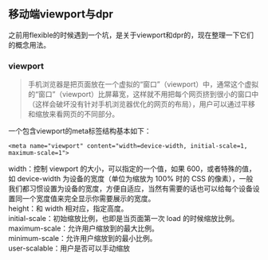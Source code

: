 ## 移动端viewport与dpr
之前用flexible的时候遇到一个坑，是关于viewport和dpr的，现在整理一下它们的概念用法。  

### viewport  
>手机浏览器是把页面放在一个虚拟的“窗口”（viewport）中，通常这个虚拟的“窗口”（viewport）比屏幕宽，这样就不用把每个网页挤到很小的窗口中（这样会破坏没有针对手机浏览器优化的网页的布局），用户可以通过平移和缩放来看网页的不同部分。 
  
一个包含viewport的meta标签结构基本如下：  
```
<meta name="viewport" content="width=device-width, initial-scale=1, maximum-scale=1">
```
width：控制 viewport 的大小，可以指定的一个值，如果 600，或者特殊的值，如 device-width 为设备的宽度（单位为缩放为 100% 时的 CSS 的像素），一般我们都习惯设置为设备的宽度，方便自适应，当然有需要的话也可以给每个设备设置同一个宽度值来完全显示你需要展示的宽度。   
height：和 width 相对应，指定高度。  
initial-scale：初始缩放比例，也即是当页面第一次 load 的时候缩放比例。  
maximum-scale：允许用户缩放到的最大比例。  
minimum-scale：允许用户缩放到的最小比例。  
user-scalable：用户是否可以手动缩放
